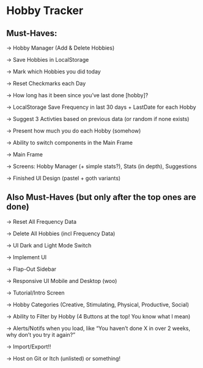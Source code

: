 # Hobby Tracker

## Must-Haves:

-> Hobby Manager (Add & Delete Hobbies)

-> Save Hobbies in LocalStorage

-> Mark which Hobbies you did today

-> Reset Checkmarks each Day

-> How long has it been since you’ve last done [hobby]?

-> LocalStorage Save Frequency in last 30 days + LastDate for each Hobby

-> Suggest 3 Activties based on previous data (or random if none exists)

-> Present how much you do each Hobby (somehow)

-> Ability to switch components in the Main Frame

-> Main Frame

-> Screens: Hobby Manager (+ simple stats?), Stats (in depth), Suggestions

-> Finished UI Design (pastel + goth variants)

## Also Must-Haves (but only after the top ones are done)

-> Reset All Frequency Data

-> Delete All Hobbies (incl Frequency Data)

-> UI Dark and Light Mode Switch

-> Implement UI

-> Flap-Out Sidebar

-> Responsive UI Mobile and Desktop (woo)

-> Tutorial/Intro Screen

-> Hobby Categories (Creative, Stimulating, Physical, Productive, Social)

-> Ability to Filter by Hobby (4 Buttons at the top! You know what I mean)

-> Alerts/Notifs when you load, like “You haven’t done X in over 2 weeks, why don’t you try it again?”

-> Import/Export!!

-> Host on Git or Itch (unlisted) or something!
